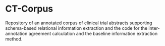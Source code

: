 # CT-Corpus
Repository of an annotated corpus of clinical trial abstracts supporting schema-based relational information extraction and the code for the inter-annotation agreement calculation and the baseline information extraction method.
